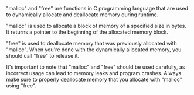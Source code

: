 "malloc" and "free" are functions in C programming language that are used to dynamically allocate and deallocate memory during runtime.

"malloc" is used to allocate a block of memory of a specified size in bytes. It returns a pointer to the beginning of the allocated memory block.

"free" is used to deallocate memory that was previously allocated with "malloc". When you're done with the dynamically allocated memory, you should call "free" to release it.

It's important to note that "malloc" and "free" should be used carefully, as incorrect usage can lead to memory leaks and program crashes. Always make sure to properly deallocate memory that you allocate with "malloc" using "free".